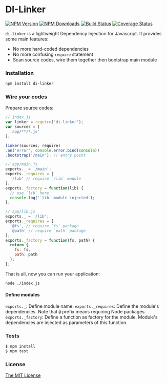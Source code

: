 DI-Linker
======
[![NPM Version][npm-image]][npm-url]
[![NPM Downloads][downloads-image]][npm-url]
[![Build Status][travis-image]][travis-url]
[![Coverage Status][coveralls-image]][coveralls-url]

`di-linker` is a lightweight Dependency Injection for Javascript.
It provides some main features:
- No more hard-coded dependencies
- No more confusing `require` statement
- Scan source codes, wire them together then bootstrap main module

### Installation
```bash
npm install di-linker
```

### Wire your codes
Prepare source codes:
```javascript
// index.js
var linker = require('di-linker');
var sources = [
  'app/**/*.js'
];

linker(sources, require)
.on('error', console.error.bind(console))
.bootstrap('/main'); // entry point
```

```javascript
// app/main.js
exports._ = '/main';
exports._requires = [
  '/lib' // require `/lib` module
];
exports._factory = function(lib) {
  // use `lib` here
  console.log('`lib` module injected');
};
```

```javascript
// app/lib.js
exports._ = '/lib';
exports._requires = [
  '@fs', // require `fs` package
  '@path' // require `path` package
];
exports._factory = function(fs, path) {
  return {
    fs: fs,
    path: path
  };
};
```

That is all, now you can run your application:
```bash
node ./index.js
```
#### Define modules
`exports._`: Define module name.
`exports._requires`: Define the module's dependencies. Note that `@` prefix means requiring Node packages.
`exports._factory`: Define a function as factory for the module. Module's dependencies are injected as parameters of this function.

### Tests
```bash
$ npm install
$ npm test
```

### License
[The MIT License](http://opensource.org/licenses/MIT)

[npm-image]: https://img.shields.io/npm/v/di-linker.svg?style=flat
[npm-url]: https://www.npmjs.org/package/di-linker
[downloads-image]: https://img.shields.io/npm/dm/di-linker.svg?style=flat
[coveralls-image]: https://coveralls.io/repos/longlh/di-linker/badge.svg?branch=master
[coveralls-url]: https://coveralls.io/r/longlh/di-linker?branch=master
[travis-image]: https://travis-ci.org/longlh/di-linker.svg
[travis-url]: https://travis-ci.org/longlh/di-linker
